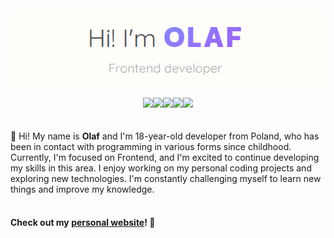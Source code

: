 <div style="width: 100%; display: flex; flex-direction: column; align-items: center; gap: 10px;">
    <img align="center" src="text.png" />
    <div style="display: flex;">
        <img src="https://img.shields.io/badge/React-20232A?style=for-the-badge&logo=react&logoColor=61DAFB" />
        <img src="https://img.shields.io/badge/next.js-000000?style=for-the-badge&logo=nextdotjs&logoColor=white" />
        <img src="https://img.shields.io/badge/TypeScript-007ACC?style=for-the-badge&logo=typescript&logoColor=white" />
        <img src="https://img.shields.io/badge/JavaScript-323330?style=for-the-badge&logo=javascript&logoColor=F7DF1E" />
        <img src="https://img.shields.io/badge/Tailwind_CSS-38B2AC?style=for-the-badge&logo=tailwind-css&logoColor=white" /> 
    </div>
    <br>
    <div>
        👋 Hi! My name is <strong>Olaf</strong> and I'm 18-year-old developer from Poland, who has been in contact with programming in various forms since childhood. Currently, I'm focused on Frontend, and I'm excited to continue developing my skills in this area. I enjoy working on my personal coding projects and exploring new technologies. I'm constantly challenging myself to learn new things and improve my knowledge. 
        <br><br>
        <h4>Check out my <a href="www.narei.me">personal website</a>! 👀</h4>
    </div>
    
</div>
